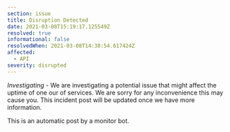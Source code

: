 ```yaml
---
section: issue
title: Disruption Detected
date: 2021-03-08T15:19:17.125549Z
resolved: true
informational: false
resolvedWhen: 2021-03-08T14:38:54.617424Z
affected:
  - API
severity: disrupted
---
```

*Investigating* - We are investigating a potential issue that might affect the uptime of one our of services. We are sorry for any inconvenience this may cause you. This incident post will be updated once we have more information.

This is an automatic post by a monitor bot.
        